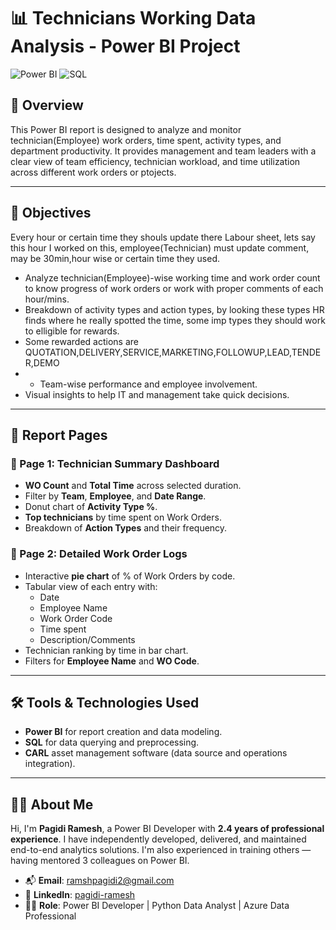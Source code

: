 # 📊 Technicians Working Data Analysis - Power BI Project

![Power BI](https://img.shields.io/badge/Power%20BI-Data%20Visualization-yellow?style=flat-square&logo=powerbi)
![SQL](https://img.shields.io/badge/SQL-Database-blue?style=flat-square&logo=postgresql)

## 🧠 Overview

This Power BI report is designed to analyze and monitor technician(Employee) work orders, time spent, activity types, and department productivity. It provides management and team leaders with a clear view of team efficiency, technician workload, and time utilization across different work orders or ptojects.

---

## 📌 Objectives
Every hour or certain time they shouls update there Labour sheet, lets say this hour I worked on this, employee(Technician) must update comment, may be 30min,hour wise or certain time they used.

- Analyze technician(Employee)-wise working time and work order count to know progress of work orders or work with proper comments of each hour/mins.
- Breakdown of activity types and action types, by looking these types HR finds where he really spotted the time, some imp types they should work to elligible for rewards.
- Some rewarded actions are QUOTATION,DELIVERY,SERVICE,MARKETING,FOLLOWUP,LEAD,TENDER,DEMO
- - Team-wise performance and employee involvement.
- Visual insights to help IT and management take quick decisions.

---

## 📂 Report Pages

### 🔹 Page 1: Technician Summary Dashboard
- **WO Count** and **Total Time** across selected duration.
- Filter by **Team**, **Employee**, and **Date Range**.
- Donut chart of **Activity Type %**.
- **Top technicians** by time spent on Work Orders.
- Breakdown of **Action Types** and their frequency.

### 🔹 Page 2: Detailed Work Order Logs
- Interactive **pie chart** of % of Work Orders by code.
- Tabular view of each entry with:
  - Date
  - Employee Name
  - Work Order Code
  - Time spent
  - Description/Comments
- Technician ranking by time in bar chart.
- Filters for **Employee Name** and **WO Code**.

---

## 🛠️ Tools & Technologies Used

- **Power BI** for report creation and data modeling.
- **SQL** for data querying and preprocessing.
- **CARL** asset management software (data source and operations integration).

---

## 👨‍💻 About Me

Hi, I'm **Pagidi Ramesh**, a Power BI Developer with **2.4 years of professional experience**. I have independently developed, delivered, and maintained end-to-end analytics solutions. I'm also experienced in training others — having mentored 3 colleagues on Power BI.

- 📬 **Email**: ramshpagidi2@gmail.com  
- 🔗 **LinkedIn**: [pagidi-ramesh](https://www.linkedin.com/in/pagidi-ramesh-477a09211)  
- 🧑‍💼 **Role**: Power BI Developer | Python Data Analyst | Azure Data Professional
